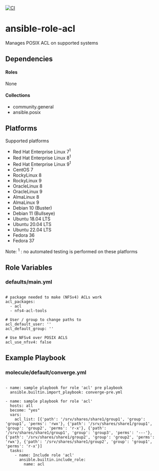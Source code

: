 [![CI](https://github.com/de-it-krachten/ansible-role-acl/workflows/CI/badge.svg?event=push)](https://github.com/de-it-krachten/ansible-role-acl/actions?query=workflow%3ACI)


# ansible-role-acl

Manages POSIX ACL on supported systems



## Dependencies

#### Roles
None

#### Collections
- community.general
- ansible.posix

## Platforms

Supported platforms

- Red Hat Enterprise Linux 7<sup>1</sup>
- Red Hat Enterprise Linux 8<sup>1</sup>
- Red Hat Enterprise Linux 9<sup>1</sup>
- CentOS 7
- RockyLinux 8
- RockyLinux 9
- OracleLinux 8
- OracleLinux 9
- AlmaLinux 8
- AlmaLinux 9
- Debian 10 (Buster)
- Debian 11 (Bullseye)
- Ubuntu 18.04 LTS
- Ubuntu 20.04 LTS
- Ubuntu 22.04 LTS
- Fedora 36
- Fedora 37

Note:
<sup>1</sup> : no automated testing is performed on these platforms

## Role Variables
### defaults/main.yml
<pre><code>
# package needed to make (NFSv4) ACLs work
acl_packages:
  - acl
  - nfs4-acl-tools

# User / group to change paths to
acl_default_user: ''
acl_default_group: ''

# Use NFSv4 over POSIX ACLS
acl_use_nfsv4: false
</pre></code>




## Example Playbook
### molecule/default/converge.yml
<pre><code>
- name: sample playbook for role 'acl' pre playbook
  ansible.builtin.import_playbook: converge-pre.yml

- name: sample playbook for role 'acl'
  hosts: all
  become: "yes"
  vars:
    acl_list: [{'path': '/srv/shares/share1/group1', 'group': 'group1', 'perms': 'rwx'}, {'path': '/srv/shares/share1/group1', 'group': 'group2', 'perms': 'r-x'}, {'path': '/srv/shares/share1/group1', 'group': 'group3', 'perms': '---'}, {'path': '/srv/shares/share1/group2', 'group': 'group2', 'perms': 'rwx'}, {'path': '/srv/shares/share1/group2', 'group': 'group1', 'perms': 'r-x'}]
  tasks:
    - name: Include role 'acl'
      ansible.builtin.include_role:
        name: acl
</pre></code>

